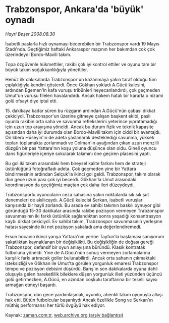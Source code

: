# Trabzonspor, Ankara'da 'büyük' oynadı

*Hayri Beşer 2008.08.30*

<tr><td class="metin" colspan="2" style="padding-top: 20px; padding-left: 5px; padding-right: 10px;">İsabetli paslarla hızlı oynamayı becerebilen bir Trabzonspor vardı 19 Mayıs Stadı'nda. Geçtiğimiz haftaki Ankaraspor maçının her bakımdan çok çok üzerindeydi Bordo-Mavili takım.</td></tr><tr><td class="metin" colspan="2" style="padding-top: 20px; padding-left: 5px; padding-right: 10px;"><p> Topa özgüvenle hükmettiler, rakibi çok iyi kontrol ettiler ve oyunu tam bir büyük takım soğukkanlılığıyla yönettiler. 
<p>Henüz ilk dakikalarda Trabzonspor'un kazanmaya yakın taraf olduğu tüm çıplaklığıyla kendini gösterdi. Önce Gökhan yokladı A.Gücü kalesini, ardından Egemen'in kafa vuruşu tribünleri heyecanlandırdı, çok geçmeden Umut'un vuruşu fileleri havalandırdı. Ancak hakem hatalı bir kararla o nizami golü ofsayt diye iptal etti.
<p>15. dakikaya kadar süren bu rüzgarın ardından A.Gücü'nün çabası dikkat çekiciydi. Trabzonspor'un üzerine gitmeye çalışan başkent ekibi, paslı oyunla rakibin orta saha ve savunma reflekslerini yeterince yıpratamadığı için uzun top arayışına yöneldi. Ancak bu durum fizik ve teknik kapasite açısından daha iyi durumda olan Bordo-Mavili takım için ciddi bir avantajdı. Ön libero Hüseyin'in de adeta yaslanarak desteklediği savunma, yüksek topları toplamakta zorlanmadı ve Colman'ın ayağından çıkan uzun menzilli düzgün bir pas Yattara'nın koşu yoluna düşünce olan oldu. Gineli oyuncu dans figürleriyle içeriye sokularak takımını öne geçiren plasesini yaptı. 
<p>Bu gol iki takım arasındaki hem bireysel kalite farkını hem de strateji üstünlüğünü fotoğrafladı adeta. Çok geçmeden yine bir Yattara bindirmesinin ardından Selçuk'la ikinci gol geldi. Trabzonspor, takım olarak dün gece uzun pası çok iyi becerdi. Gökhan'la Umut arasındaki koordinasyon da geçtiğimiz maçtan çok daha ileri düzeydeydi.
<p>Trabzonsporlu oyuncuların ceza sahasına yakın noktalarda sık sık şut denemeleri de akıllıcaydı. A.Gücü kalecisi Serkan, isabetli vuruşlar karşısında bir hayli zorlandı. Bu arada ev sahibi takımın baskılı oynuyor gibi göründüğü 15-30 dakikalar arasında rakibe pozisyon vermeyen Trabzonspor savunmasının iki farklı üstünlük sağlandıktan sonra yaşadığı konsantrasyon kaybı dikkat çekiciydi. Ev sahibi takım, Trabzonspor savunmasının yerleşme hatası sayesinde iki net pozisyon yakaladı ama değerlendiremedi.
<p>Ersun hocanın ikinci yarıya Yattara'nın yerine Tayfun'la başlaması sanıyorum sakatlıktan kaynaklanan bir değişiklikti. Bu değişikliğin de doğası gereği Trabzonspor, defansif bir oyun anlayışına büründü. Klasik kontratak futboluna yöneldi. Yine de A.Gücü'nün sonuç vermeyen zorlamalarına karşılık farkı artıracak goller bulunabilirdi. Ancak orta sahanın çıkmaktaki isteksizliği ve Gökhan ile Umut'ta görülen yorgunluk emaresi Trabzonspor tempo ve pozisyon debisini düşürdü. Barış'ın son dakikalarda oyuna dahil oluşuyla gelen hareketlilik bileklere düşen yorgunluk illeti yüzünden üçüncü golü getirmezken, A.Gücü, en azından coşkulu taraftarına bir teselli sayısı armağan etmeyi başardı.
<p>Trabzonspor, dün gece yardımlaşmalı, uyumlu, ahenkli takım oyunuyla alkışı hak etti. Bütün futbolcular başarılıydı Ancak özellikle Song ve Serkan'ın müthiş performansı her türlü övgüyü hak ediyor.<br/></p></p></p></p></p></p></p></td></tr>

Kaynak: [zaman.com.tr](http://zaman.com.tr/yazar.do?yazino=731902), [web.archive.org (arşiv bağlantısı)](http://web.archive.org/web/20080908080815/http://zaman.com.tr:80/yazar.do?yazino=731902)
